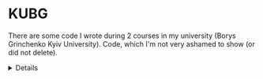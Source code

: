 # KUBG

There are some code I wrote during 2 courses in my university (Borys Grinchenko Kyiv University). 
Code, which I'm not very ashamed to show (or did not delete). 
<details> 
  Because "Education is essence of the Time!".
</details>

